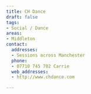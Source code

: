```yaml
---
title: CH Dance
draft: false
tags:
- Social / Dance
areas:
- Middleton
contact:
  addresses:
  - Sessions across Manchester
  phone:
  - 07710 745 702 Carrie
  web_addresses:
  - http://www.chdance.com

---
```


